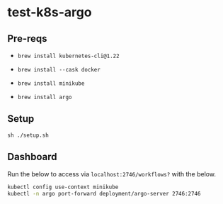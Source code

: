 # test-k8s-argo

## Pre-reqs

- `brew install kubernetes-cli@1.22`

- `brew install --cask docker`

- `brew install minikube`

- `brew install argo`

## Setup

`sh ./setup.sh`

## Dashboard

Run the below to access via `localhost:2746/workflows?` with the below.

```sh
kubectl config use-context minikube
kubectl -n argo port-forward deployment/argo-server 2746:2746
```



